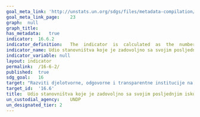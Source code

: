 ```yaml
---	
goal_meta_link:	'http://unstats.un.org/sdgs/files/metadata-compilation/Metadata-Goal-16.pdf'
goal_meta_link_page:	23
graph:	null
graph_title:	
has_metadata:	true
indicator:	16.6.2
indicator_definition:	The  indicator  is  calculated  as  the  number  of  respondents  replying  that  they  were  satisfied  or  very  satisfied  with  their  last  experience  of  accessing  a  public  service  divided  by  the  total  number  of  respondents.  The  data  may  be  weighted  to  reflect  the  general  population.
indicator_name:	Udio stanovništva koje je zadovoljno sa svojim posljednjim iskustvom s javim službama
indicator_variable:	null
layout:	indicator
permalink:	/16-6-2/
published:	true  
sdg_goal:	16
target:	"Razviti djelotvorne, odgovorne i transparentne institucije na svim razinama"
target_id:	'16.6'
title:	Udio stanovništva koje je zadovoljno sa svojim posljednjim iskustvom s javim službama
un_custodial_agency:	UNDP
un_designated_tier:	2
---	
```

